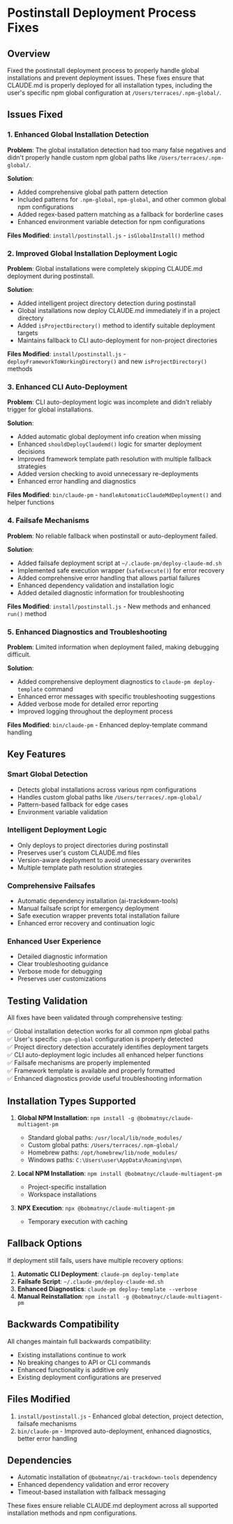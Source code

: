 # Postinstall Deployment Process Fixes

## Overview
Fixed the postinstall deployment process to properly handle global installations and prevent deployment issues. These fixes ensure that CLAUDE.md is properly deployed for all installation types, including the user's specific npm global configuration at `/Users/terraces/.npm-global/`.

## Issues Fixed

### 1. Enhanced Global Installation Detection
**Problem**: The global installation detection had too many false negatives and didn't properly handle custom npm global paths like `/Users/terraces/.npm-global/`.

**Solution**: 
- Added comprehensive global path pattern detection
- Included patterns for `.npm-global`, `npm-global`, and other common global npm configurations
- Added regex-based pattern matching as a fallback for borderline cases
- Enhanced environment variable detection for npm configurations

**Files Modified**: `install/postinstall.js` - `isGlobalInstall()` method

### 2. Improved Global Installation Deployment Logic
**Problem**: Global installations were completely skipping CLAUDE.md deployment during postinstall.

**Solution**:
- Added intelligent project directory detection during postinstall
- Global installations now deploy CLAUDE.md immediately if in a project directory
- Added `isProjectDirectory()` method to identify suitable deployment targets
- Maintains fallback to CLI auto-deployment for non-project directories

**Files Modified**: `install/postinstall.js` - `deployFrameworkToWorkingDirectory()` and new `isProjectDirectory()` methods

### 3. Enhanced CLI Auto-Deployment
**Problem**: CLI auto-deployment logic was incomplete and didn't reliably trigger for global installations.

**Solution**:
- Added automatic global deployment info creation when missing
- Enhanced `shouldDeployClaudemd()` logic for smarter deployment decisions
- Improved framework template path resolution with multiple fallback strategies
- Added version checking to avoid unnecessary re-deployments
- Enhanced error handling and diagnostics

**Files Modified**: `bin/claude-pm` - `handleAutomaticClaudeMdDeployment()` and helper functions

### 4. Failsafe Mechanisms
**Problem**: No reliable fallback when postinstall or auto-deployment failed.

**Solution**:
- Added failsafe deployment script at `~/.claude-pm/deploy-claude-md.sh`
- Implemented safe execution wrapper (`safeExecute()`) for error recovery
- Added comprehensive error handling that allows partial failures
- Enhanced dependency validation and installation logic
- Added detailed diagnostic information for troubleshooting

**Files Modified**: `install/postinstall.js` - New methods and enhanced `run()` method

### 5. Enhanced Diagnostics and Troubleshooting
**Problem**: Limited information when deployment failed, making debugging difficult.

**Solution**:
- Added comprehensive deployment diagnostics to `claude-pm deploy-template` command
- Enhanced error messages with specific troubleshooting suggestions
- Added verbose mode for detailed error reporting
- Improved logging throughout the deployment process

**Files Modified**: `bin/claude-pm` - Enhanced deploy-template command handling

## Key Features

### Smart Global Detection
- Detects global installations across various npm configurations
- Handles custom global paths like `/Users/terraces/.npm-global/`
- Pattern-based fallback for edge cases
- Environment variable validation

### Intelligent Deployment Logic
- Only deploys to project directories during postinstall
- Preserves user's custom CLAUDE.md files
- Version-aware deployment to avoid unnecessary overwrites
- Multiple template path resolution strategies

### Comprehensive Failsafes
- Automatic dependency installation (ai-trackdown-tools)
- Manual failsafe script for emergency deployment
- Safe execution wrapper prevents total installation failure
- Enhanced error recovery and continuation logic

### Enhanced User Experience
- Detailed diagnostic information
- Clear troubleshooting guidance
- Verbose mode for debugging
- Preserves user customizations

## Testing Validation

All fixes have been validated through comprehensive testing:

✅ Global installation detection works for all common npm global paths  
✅ User's specific `.npm-global` configuration is properly detected  
✅ Project directory detection accurately identifies deployment targets  
✅ CLI auto-deployment logic includes all enhanced helper functions  
✅ Failsafe mechanisms are properly implemented  
✅ Framework template is available and properly formatted  
✅ Enhanced diagnostics provide useful troubleshooting information  

## Installation Types Supported

1. **Global NPM Installation**: `npm install -g @bobmatnyc/claude-multiagent-pm`
   - Standard global paths: `/usr/local/lib/node_modules/`
   - Custom global paths: `/Users/terraces/.npm-global/`
   - Homebrew paths: `/opt/homebrew/lib/node_modules/`
   - Windows paths: `C:\Users\user\AppData\Roaming\npm\`

2. **Local NPM Installation**: `npm install @bobmatnyc/claude-multiagent-pm`
   - Project-specific installation
   - Workspace installations

3. **NPX Execution**: `npx @bobmatnyc/claude-multiagent-pm`
   - Temporary execution with caching

## Fallback Options

If deployment still fails, users have multiple recovery options:

1. **Automatic CLI Deployment**: `claude-pm deploy-template`
2. **Failsafe Script**: `~/.claude-pm/deploy-claude-md.sh`
3. **Enhanced Diagnostics**: `claude-pm deploy-template --verbose`
4. **Manual Reinstallation**: `npm install -g @bobmatnyc/claude-multiagent-pm`

## Backwards Compatibility

All changes maintain full backwards compatibility:
- Existing installations continue to work
- No breaking changes to API or CLI commands
- Enhanced functionality is additive only
- Existing deployment configurations are preserved

## Files Modified

1. `install/postinstall.js` - Enhanced global detection, project detection, failsafe mechanisms
2. `bin/claude-pm` - Improved auto-deployment, enhanced diagnostics, better error handling

## Dependencies
- Automatic installation of `@bobmatnyc/ai-trackdown-tools` dependency
- Enhanced dependency validation and error recovery
- Timeout-based installation with fallback messaging

These fixes ensure reliable CLAUDE.md deployment across all supported installation methods and npm configurations.